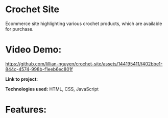# Crochet Site
Ecommerce site highlighting various crochet products, which are available for purchase. 

# Video Demo:


https://github.com/lillian-nguyen/crochet-site/assets/144195411/f402bbe1-844c-4574-998b-f1eeb6ec801f






**Link to project:** 

**Technologies used:** HTML, CSS, JavaScript

# Features:

